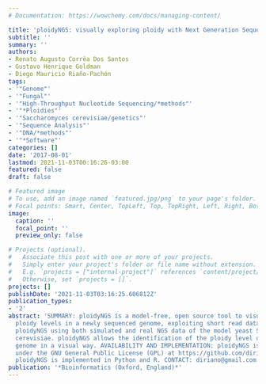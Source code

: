 ```yaml
---
# Documentation: https://wowchemy.com/docs/managing-content/

title: 'ploidyNGS: visually exploring ploidy with Next Generation Sequencing data.'
subtitle: ''
summary: ''
authors:
- Renato Augusto Corrêa Dos Santos
- Gustavo Henrique Goldman
- Diego Mauricio Riaño-Pachón
tags:
- '"Genome"'
- '"Fungal"'
- '"High-Throughput Nucleotide Sequencing/*methods"'
- '"*Ploidies"'
- '"Saccharomyces cerevisiae/genetics"'
- '"Sequence Analysis"'
- '"DNA/*methods"'
- '"*Software"'
categories: []
date: '2017-08-01'
lastmod: 2021-11-03T00:16:26-03:00
featured: false
draft: false

# Featured image
# To use, add an image named `featured.jpg/png` to your page's folder.
# Focal points: Smart, Center, TopLeft, Top, TopRight, Left, Right, BottomLeft, Bottom, BottomRight.
image:
  caption: ''
  focal_point: ''
  preview_only: false

# Projects (optional).
#   Associate this post with one or more of your projects.
#   Simply enter your project's folder or file name without extension.
#   E.g. `projects = ["internal-project"]` references `content/project/deep-learning/index.md`.
#   Otherwise, set `projects = []`.
projects: []
publishDate: '2021-11-03T03:16:25.606812Z'
publication_types:
- '2'
abstract: 'SUMMARY: ploidyNGS is a model-free, open source tool to visualize and explore
  ploidy levels in a newly sequenced genome, exploiting short read data. We tested
  ploidyNGS using both simulated and real NGS data of the model yeast Saccharomyces
  cerevisiae. ploidyNGS allows the identification of the ploidy level of a newly sequenced
  genome in a visual way. AVAILABILITY AND IMPLEMENTATION: ploidyNGS is available
  under the GNU General Public License (GPL) at https://github.com/diriano/ploidyNGS.
  ploidyNGS is implemented in Python and R. CONTACT: diriano@gmail.com.'
publication: '*Bioinformatics (Oxford, England)*'
---
```

